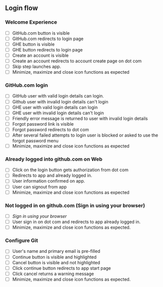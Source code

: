 ## Login flow

### Welcome Experience

- [ ] GitHub.com button is visible
- [ ] GitHub.com redirects to login page
- [ ] GHE button is visible
- [ ] GHE button redirects to login page
- [ ] Create an account is visible
- [ ] Create an account redirects to account create page on dot com
- [ ] Skip step launches app.
- [ ] Minimize, maximize and close icon functions as expected

### GitHub.com login

- [ ] GitHub user with valid login details can login.
- [ ] Github user with invalid login details can't login
- [ ] GHE user with valid login details can login
- [ ] GHE user with invalid login details can't login
- [ ] Friendly error message is returned to user with invalid login details
- [ ] Forgot password link is visible
- [ ] Forgot password redirects to dot com 
- [ ] After several failed attempts to login user is blocked or asked to use the forgot password menu
- [ ] Minimize, maximize and close icon functions as expected

### Already logged into github.com on Web
- [ ] Click on the login button gets authorization from dot com
- [ ] Redirects to app and already logged in.
- [ ] User information confirmed on app.
- [ ] User can signout from app
- [ ] Minimize, maximize and close icon functions as expected

### Not logged in on github.com (Sign in using your browser)
- [ ] _Sign in using your browser_ 
- [ ] User sign in on dot com and redirects to app already logged in.
- [ ] Minimize, maximize and close icon functions as expected.

### Configure Git
- [ ] User's name and primary email is pre-filled
- [ ] Continue button is visible and highlighted
- [ ] Cancel button is visible and not highlighted
- [ ] Click continue button redirects to app start page
- [ ] Click cancel returns a warning message
- [ ] Minimize, maximize and close icon functions as expected.